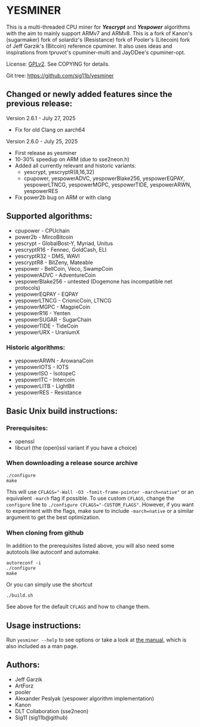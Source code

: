 # YESMINER

This is a multi-threaded CPU miner for ***Yescrypt*** and ***Yespower*** algorithms with the aim to mainly support ARMv7 and ARMv8. This is a fork of Kanon's (sugarmaker) fork of solardiz's (Resistance) fork of Pooler's (Litecoin) fork of Jeff Garzik's (Bitcoin) reference cpuminer. It also uses ideas and inspirations from tpruvot's cpuminer-multi and JayDDee's cpuminer-opt.

License:  [GPLv2](https://www.gnu.org/licenses/old-licenses/gpl-2.0.en.html).  See COPYING for details.

Git tree:  https://github.com/sig11b/yesminer

## Changed or newly added features since the previous release:

Version 2.6.1 - July 27, 2025

- Fix for old Clang on aarch64

Version 2.6.0 - July 25, 2025

- First release as yesminer
- 10-30% speedup on ARM (due to sse2neon.h)
- Added all currently relevant and historic variants:
  * yescrypt, yescryptR(8,16,32)
  * cpupower, yespowerADVC, yespowerBlake256,
    yespowerEQPAY, yespowerLTNCG, yespowerMGPC,
    yespowerTIDE, yespowerARWN, yespowerRES
- Fix power2b bug on ARM or with clang

## Supported algorithms:

- cpupower - CPUchain
- power2b - MircoBitcoin
- yescrypt - GlobalBost-Y, Myriad, Unitus
- yescryptR16 - Fennec, GoldCash, ELI
- yescryptR32 - DMS, WAVI
- yescryptR8 - BitZeny, Mateable
- yespower - BellCoin, Veco, SwampCoin
- yespowerADVC - AdventureCoin
- yespowerBlake256 - untested (Dogemone has incompatible net protocols)
- yespowerEQPAY - EQPAY
- yespowerLTNCG - CrionicCoin, LTNCG
- yespowerMGPC - MagpieCoin
- yespowerR16 - Yenten
- yespowerSUGAR - SugarChain
- yespowerTIDE - TideCoin
- yespowerURX - UraniumX
### Historic algorithms:
- yespowerARWN - ArowanaCoin
- yespowerIOTS - IOTS
- yespowerISO - IsotopeC
- yespowerITC - Intercoin
- yespowerLITB - LightBit
- yespowerRES - Resistance

## Basic Unix build instructions:

### Prerequisites:

- openssl
- libcurl (the (open)ssl variant if you have a choice)

### When downloading a release source archive
```
./configure
make
```
This will use `CFLAGS="-Wall -O3 -fomit-frame-pointer -march=native"` or an
equivalent `-march` flag if possible.
To use custom `CFLAGS`, change the `configure` line to `./configure CFLAGS="-CUSTOM_FLAGS"`.
However, if you want to experiment with the flags, make sure to include `-march=native` or a
similar argument to get the best optimization.

### When cloning from github

In addition to the prerequisites listed above, you will also need some autotools like autoconf and automake.
```
autoreconf -i
./configure
make
```

Or you can simply use the shortcut
```
./build.sh
```
See above for the default `CFLAGS` and how to change them.

## Usage instructions:

Run `yesminer --help` to see options or
take a look at [the manual](Manual.md), which is
also included as a man page.

## Authors:

- Jeff Garzik
- ArtForz
- pooler
- Alexander Peslyak (yespower algorithm implementation)
- Kanon
- DLT Collaboration (sse2neon)
- Sig11 (sig11b@github)
